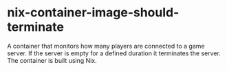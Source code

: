 # nix-container-image-should-terminate
A container that monitors how many players are connected to a game server. If the server is empty for a defined duration it terminates the server. The container is built using Nix.
